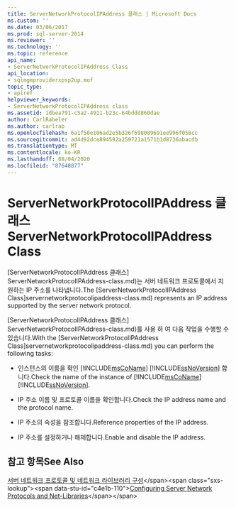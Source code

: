 ```yaml
---
title: ServerNetworkProtocolIPAddress 클래스 | Microsoft Docs
ms.custom: ''
ms.date: 03/06/2017
ms.prod: sql-server-2014
ms.reviewer: ''
ms.technology: ''
ms.topic: reference
api_name:
- ServerNetworkProtocolIPAddress Class
api_location:
- sqlmgmproviderxpsp2up.mof
topic_type:
- apiref
helpviewer_keywords:
- ServerNetworkProtocolIPAddress class
ms.assetid: 1dbea791-c5a2-4911-b23c-64bddd860dae
author: CarlRabeler
ms.author: carlrab
ms.openlocfilehash: 6a1f50e106ad2e5b326f698089691ee996f058cc
ms.sourcegitcommit: ad4d92dce894592a259721a1571b1d8736abacdb
ms.translationtype: MT
ms.contentlocale: ko-KR
ms.lasthandoff: 08/04/2020
ms.locfileid: "87648877"
---
```

# <a name="servernetworkprotocolipaddress-class"></a><span data-ttu-id="c4e1b-102">ServerNetworkProtocolIPAddress 클래스</span><span class="sxs-lookup"><span data-stu-id="c4e1b-102">ServerNetworkProtocolIPAddress Class</span></span>
  <span data-ttu-id="c4e1b-103">[ServerNetworkProtocolIPAddress 클래스] ServerNetworkProtocolIPAddress-class.md)는 서버 네트워크 프로토콜에서 지 원하는 IP 주소를 나타냅니다.</span><span class="sxs-lookup"><span data-stu-id="c4e1b-103">The [ServerNetworkProtocolIPAddress Class]servernetworkprotocolipaddress-class.md) represents an IP address supported by the server network protocol.</span></span>  
  
 <span data-ttu-id="c4e1b-104">[ServerNetworkProtocolIPAddress 클래스] ServerNetworkProtocolIPAddress-class.md)를 사용 하 여 다음 작업을 수행할 수 있습니다.</span><span class="sxs-lookup"><span data-stu-id="c4e1b-104">With the [ServerNetworkProtocolIPAddress Class]servernetworkprotocolipaddress-class.md) you can perform the following tasks:</span></span>  
  
-   <span data-ttu-id="c4e1b-105">인스턴스의 이름을 확인 [!INCLUDE[msCoName](../../../includes/msconame-md.md)] [!INCLUDE[ssNoVersion](../../../includes/ssnoversion-md.md)] 합니다.</span><span class="sxs-lookup"><span data-stu-id="c4e1b-105">Check the name of the instance of [!INCLUDE[msCoName](../../../includes/msconame-md.md)] [!INCLUDE[ssNoVersion](../../../includes/ssnoversion-md.md)].</span></span>  
  
-   <span data-ttu-id="c4e1b-106">IP 주소 이름 및 프로토콜 이름을 확인합니다.</span><span class="sxs-lookup"><span data-stu-id="c4e1b-106">Check the IP address name and the protocol name.</span></span>  
  
-   <span data-ttu-id="c4e1b-107">IP 주소의 속성을 참조합니다.</span><span class="sxs-lookup"><span data-stu-id="c4e1b-107">Reference properties of the IP address.</span></span>  
  
-   <span data-ttu-id="c4e1b-108">IP 주소를 설정하거나 해제합니다.</span><span class="sxs-lookup"><span data-stu-id="c4e1b-108">Enable and disable the IP address.</span></span>  
  
## <a name="see-also"></a><span data-ttu-id="c4e1b-109">참고 항목</span><span class="sxs-lookup"><span data-stu-id="c4e1b-109">See Also</span></span>  
 <span data-ttu-id="c4e1b-110">[서버 네트워크 프로토콜 및 네트워크 라이브러리 구성](https://msdn.microsoft.com/library/ms177485\(v=sql.100\).aspx)</span><span class="sxs-lookup"><span data-stu-id="c4e1b-110">[Configuring Server Network Protocols and Net-Libraries](https://msdn.microsoft.com/library/ms177485\(v=sql.100\).aspx)</span></span>  
  
  
